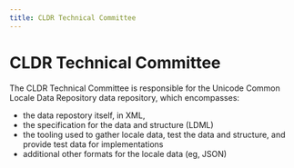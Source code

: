 ```yaml
---
title: CLDR Technical Committee
---
```


# CLDR Technical Committee

The CLDR Technical Committee is responsible for the Unicode Common Locale Data Repository data repository,
which encompasses:
- the data repostory itself, in XML,
- the specification for the data and structure (LDML)
- the tooling used to gather locale data, test the data and structure, and provide test data for implementations
- additional other formats for the locale data (eg, JSON)
